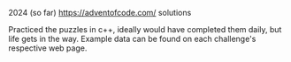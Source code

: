 2024 (so far) https://adventofcode.com/ solutions

Practiced the puzzles in c++, ideally would have completed them daily, but life gets in the way.
Example data can be found on each challenge's respective web page.